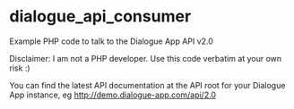 dialogue_api_consumer
=====================

Example PHP code to talk to the Dialogue App API v2.0

Disclaimer: I am not a PHP developer.  Use this code verbatim at your own risk :)

You can find the latest API documentation at the API root for your Dialogue App instance,
eg http://demo.dialogue-app.com/api/2.0
